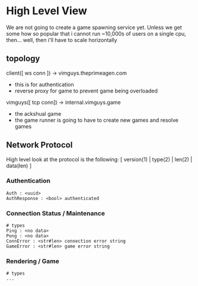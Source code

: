# High Level View
We are not going to create a game spawning service yet.  Unless we get some how
so popular that i cannot run ~10,000s of users on a single cpu, then... well,
then i'll have to scale horizontally

## topology
client([ ws conn ]) -> vimguys.theprimeagen.com
* this is for authentication
* reverse proxy for game to prevent game being overloaded

vimguys([ tcp conn]) -> internal.vimguys.game
* the ackshual game
* the game runner is going to have to create new games and resolve games

## Network Protocol
High level look at the protocol is the following:
[ version(1) | type(2) | len(2) | data(len) ]

### Authentication
```
Auth : <uuid>
AuthResponse : <bool> authenticated
```

### Connection Status / Maintenance
```
# types
Ping : <no data>
Pong : <no data>
ConnError : <str#len> connection error string
GameError : <str#len> game error string
```

### Rendering / Game
```
# types
...
```
